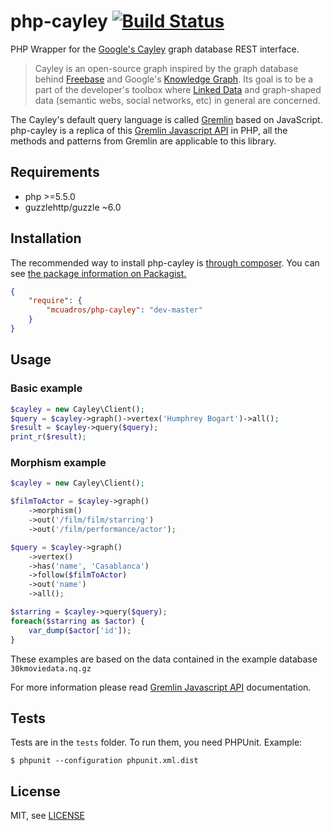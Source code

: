 php-cayley [![Build Status](https://travis-ci.org/mcuadros/php-cayley.png?branch=master)](https://travis-ci.org/mcuadros/php-cayley)
==============================

PHP Wrapper for the [Google's Cayley](https://github.com/google/cayley) graph database REST interface.

> Cayley is an open-source graph inspired by the graph database behind [Freebase](http://freebase.com/) and Google's [Knowledge Graph](http://www.google.com/insidesearch/features/search/knowledge.html). Its goal is to be a part of the developer's toolbox where [Linked Data](http://linkeddata.org/) and graph-shaped data (semantic webs, social networks, etc) in general are concerned.

The Cayley's default query language is called [Gremlin](http://gremlindocs.com/) based on JavaScript. php-cayley is a replica of this [Gremlin Javascript API](https://github.com/google/cayley/blob/master/docs/GremlinAPI.md) in PHP, all the methods and patterns from Gremlin are applicable to this library.

Requirements
------------

* php >=5.5.0
* guzzlehttp/guzzle ~6.0


Installation
------------

The recommended way to install php-cayley is [through composer](http://getcomposer.org).
You can see [the package information on Packagist.](https://packagist.org/packages/mcuadros/php-cayley)

```JSON
{
    "require": {
        "mcuadros/php-cayley": "dev-master"
    }
}
```


Usage
-----

### Basic example

```php
$cayley = new Cayley\Client();
$query = $cayley->graph()->vertex('Humphrey Bogart')->all();
$result = $cayley->query($query);
print_r($result);
```

### Morphism example

```php
$cayley = new Cayley\Client();

$filmToActor = $cayley->graph()
    ->morphism()
    ->out('/film/film/starring')
    ->out('/film/performance/actor');

$query = $cayley->graph()
    ->vertex()
    ->has('name', 'Casablanca')
    ->follow($filmToActor)
    ->out('name')
    ->all();

$starring = $cayley->query($query);
foreach($starring as $actor) {
    var_dump($actor['id']);
}

```

These examples are based on the data contained in the example database `30kmoviedata.nq.gz`

For more information please read [Gremlin Javascript API](https://github.com/google/cayley/blob/master/docs/GremlinAPI.md) documentation.

Tests
-----

Tests are in the `tests` folder.
To run them, you need PHPUnit.
Example:

    $ phpunit --configuration phpunit.xml.dist


License
-------

MIT, see [LICENSE](LICENSE)
